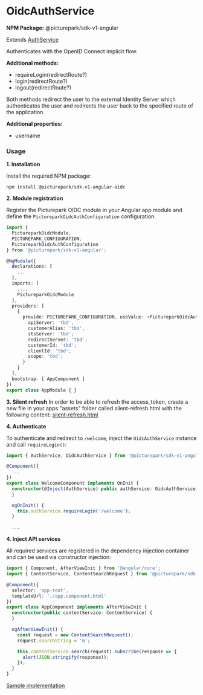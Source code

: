# OidcAuthService

**NPM Package:** @picturepark/sdk-v1-angular

Extends [AuthService](AuthService.md)

Authenticates with the OpenID Connect implicit flow.

**Additional methods:**

- requireLogin(redirectRoute?)
- login(redirectRoute?)
- logout(redirectRoute?)

Both methods redirect the user to the external Identity Server which authenticates the user and redirects the user back to the specified route of the application.

**Additional properties:**

- username

### Usage

**1. Installation**

Install the required NPM package:

    npm install @picturepark/sdk-v1-angular-oidc

**2. Module registration**

Register the Picturepark OIDC module in your Angular app module and define the `PictureparkOidcAuthConfiguration` configuration:

```typescript
import {
  PictureparkOidcModule,
  PICTUREPARK_CONFIGURATION,
  PictureparkOidcAuthConfiguration
} from '@picturepark/sdk-v1-angular';

@NgModule({
  declarations: [
    ...
  ],
  imports: [
    ...,
    PictureparkOidcModule
  ],
  providers: [
    {
      provide: PICTUREPARK_CONFIGURATION, useValue: <PictureparkOidcAuthConfiguration>{
        apiServer: 'tbd',
        customerAlias: 'tbd',
        stsServer: 'tbd';
        redirectServer: 'tbd';
        customerId: 'tbd';
        clientId: 'tbd';
        scope: 'tbd';
      }
    }
  ],
  bootstrap: [ AppComponent ]
})
export class AppModule { }
```

**3. Silent refresh**
In order to be able to refresh the access_token, create a new file in your apps "assets" folder called silent-refresh.html with the following content:
[silent-refresh.html](../../../src/picturepark-sdk-v1-angular/projects/picturepark-sdk-v1-angular-oidc/assets/silent-refresh.html)

**4. Authenticate**

To authenticate and redirect to `/welcome`, inject the `OidcAuthService` instance and call `requireLogin()`: 

```typescript
import { AuthService, OidcAuthService } from '@picturepark/sdk-v1-angular';

@Component({
  ...
})
export class WelcomeComponent implements OnInit {
  constructor(@Inject(AuthService) public authService: OidcAuthService) {
  }

  ngOnInit() {
    this.authService.requireLogin('/welcome');
  }

  ...
```

**4. Inject API services**

All required services are registered in the dependency injection container and can be used via constructor injection:

```typescript
import { Component, AfterViewInit } from '@angular/core';
import { ContentService, ContentSearchRequest } from '@picturepark/sdk-v1-angular';

@Component({
  selector: 'app-root',
  templateUrl: './app.component.html'
})
export class AppComponent implements AfterViewInit {
  constructor(public contentService: ContentService) {
  }

  ngAfterViewInit() {
    const request = new ContentSearchRequest();
    request.searchString = 'm';

    this.contentService.search(request).subscribe(response => {
      alert(JSON.stringify(response));
    });
  }
}
```

[Sample implementation](https://github.com/Picturepark/Picturepark.SDK.TypeScript/blob/master/src/picturepark-sdk-v1-angular/src/app/app.module.ts)
